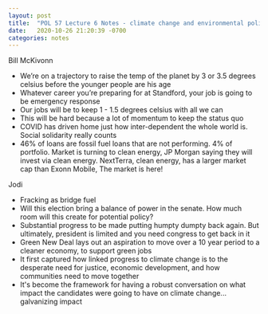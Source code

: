 ```yaml
---
layout: post
title:  "POL 57 Lecture 6 Notes - climate change and environmental policy"
date:   2020-10-26 21:20:39 -0700
categories: notes
---
```


Bill McKivonn
- We’re on a trajectory to raise the temp of the planet by 3 or 3.5 degrees celsius before the younger people are his age
- Whatever career you’re preparing for at Standford, your job is going to be emergency response
- Our jobs will be to keep 1 - 1.5 degrees celsius with all we can
- This will be hard because a lot of momentum to keep the status quo
- COVID has driven home just how inter-dependent the whole world is. Social solidarity really counts
- 46% of loans are fossil fuel loans that are not performing. 4% of portfolio. Market is turning to clean energy, JP Morgan saying they will invest via clean energy. NextTerra, clean energy, has a larger market cap than Exonn Mobile, The market is here!

Jodi
- Fracking as bridge fuel
- Will this election bring a balance of power in the senate. How much room will this create for potential policy?
- Substantial progress to be made putting humpty dumpty back again. But ultimately, president is limited and you need congress to get back in it
- Green New Deal lays out an aspiration to move over a 10 year period to a cleaner economy, to support green jobs
- It first captured how linked progress to climate change is to the desperate need for justice, economic development, and how communities need to move together
- It's become the framework for having a robust conversation on what impact the candidates were going to have on climate change... galvanizing impact